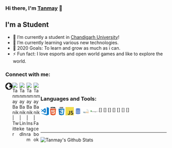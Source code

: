 ### Hi there, I'm [Tanmay][website] 👋

## I'm a Student
- 🔭 I’m currently a student in [Chandigarh University][college]!
- 🌱 I’m currently learning various new technologies.
- 🥅 2020 Goals: To learn and grow as much as i can.
- ⚡ Fun fact: I love esports and open world games and like to explore the world.
### Connect with me:

[<img align="left" alt="Tanmay Banik | Wix" width="22px" src="https://raw.githubusercontent.com/iconic/open-iconic/master/svg/globe.svg" />][website]
[<img align="left" alt="Tanmay Banik | Twitter" width="22px" src="https://cdn.jsdelivr.net/npm/simple-icons@v3/icons/twitter.svg" />][Twitter]
[<img align="left" alt="Tanmay Banik | LinkedIn" width="22px" src="https://cdn.jsdelivr.net/npm/simple-icons@v3/icons/linkedin.svg" />][Linkedin]
[<img align="left" alt="Tanmay Banik | Instagram" width="22px" src="https://cdn.jsdelivr.net/npm/simple-icons@v3/icons/instagram.svg" />][Instagram]
[<img align="left" alt="Tanmay Banik | Facebook" width="22px" src="https://cdn.jsdelivr.net/npm/simple-icons@v3/icons/facebook.svg" />][Facebook]

<br />

### Languages and Tools:

[<img align="left" alt="Visual Studio Code" width="26px" src="https://raw.githubusercontent.com/github/explore/80688e429a7d4ef2fca1e82350fe8e3517d3494d/topics/visual-studio-code/visual-studio-code.png" />]
[<img align="left" alt="HTML5" width="26px" src="https://raw.githubusercontent.com/github/explore/80688e429a7d4ef2fca1e82350fe8e3517d3494d/topics/html/html.png" />]
[<img align="left" alt="CSS3" width="26px" src="https://raw.githubusercontent.com/github/explore/80688e429a7d4ef2fca1e82350fe8e3517d3494d/topics/css/css.png" />]
[<img align="left" alt="JavaScript" width="26px" src="https://raw.githubusercontent.com/github/explore/80688e429a7d4ef2fca1e82350fe8e3517d3494d/topics/javascript/javascript.png" />]
[<img align="left" alt="SQL" width="26px" src="https://raw.githubusercontent.com/github/explore/80688e429a7d4ef2fca1e82350fe8e3517d3494d/topics/sql/sql.png" />]
[<img align="left" alt="MySQL" width="26px" src="https://raw.githubusercontent.com/github/explore/80688e429a7d4ef2fca1e82350fe8e3517d3494d/topics/mysql/mysql.png" />]
[<img align="left" alt="MongoDB" width="26px" src="https://raw.githubusercontent.com/github/explore/80688e429a7d4ef2fca1e82350fe8e3517d3494d/topics/mongodb/mongodb.png" />]

<br />
<br />

---

<img align="left" alt="Tanmay's Github Stats" src="https://github-readme-stats.vercel.app/api?username=Tan-thita&show_icons=true&hide_border=true" />

[website]: https://meban8.wixsite.com/corvettesage
[college]: https://www.cuchd.in/
[Facebook]: https://www.facebook.com/tanmay.banik
[Twitter]: https://twitter.com/Tanmay_Banik
[Instagram]: https://www.instagram.com/corvette_sage/
[Linkedin]: https://www.linkedin.com/in/corvy/